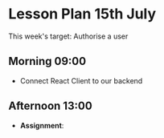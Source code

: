 # Lesson Plan 15th July

This week's target: Authorise a user

## Morning 09:00
  + Connect React Client to our backend
 


## Afternoon 13:00

+ **Assignment**:
  
